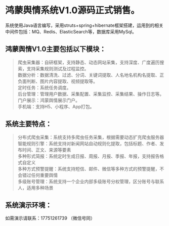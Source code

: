 # 鸿蒙舆情系统V1.0源码正式销售。
  
 
 
 
系统使用Java语言编写，采用struts+spring+hibernate框架搭建，运用到的相关中间件包括：MQ、Redis、ElasticSearch等，数据库采用MySql。


## 鸿蒙舆情V1.0主要包括以下模块：  
>爬虫采集器：自研框架，支持静态、动态网站采集，支持深度、广度遍历搜索，支持采集规则测试及过程监控。  
>数据分析：数据清洗、过滤、分词、关键词提取、人名地名机构名提取、正负面判断、图片内容提取、视频提取等。  
>定时任务：系统任务调度。  
>后台管理：管理用户数据、采集配置、采集监控、采集结果、操作日志等。  
>门户展示：鸿蒙舆情展示门户。  
>手机端：支持H5、小程序、App打包。  

  
## 系统主要特点：
>分布式爬虫采集：系统支持多爬虫任务采集，根据需要动态扩充爬虫服务器  
>智能规则引擎：系统支持对新闻网站自动规则化提取，包括标题、作者、发布时间、正文、来源等要素  
>多种形式简报：系统定时生成日报、周报、月报、季报、年报，支持报告格式自定义  
>多种方式预警提醒：系统支持短信、邮件、微信等多种方式的预警提醒，不会错过任何重要舆情  
>多级账号管理：系统支持一个企业内部多级账号分权管理，区分账号与联系人，适用多种场景  
  
## 系统演示环境：  
如需演示请联系：17751261739 （微信号同）

